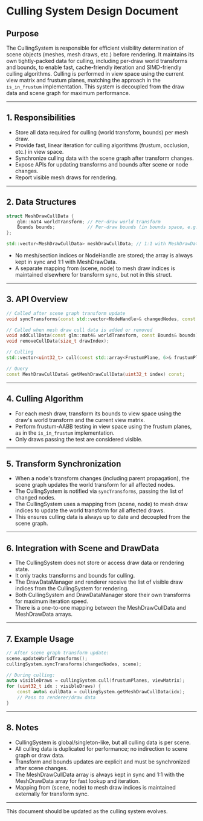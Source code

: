 # Culling System Design Document

## Purpose

The CullingSystem is responsible for efficient visibility determination of scene objects (meshes, mesh draws, etc.) before rendering. It maintains its own tightly-packed data for culling, including per-draw world transforms and bounds, to enable fast, cache-friendly iteration and SIMD-friendly culling algorithms. Culling is performed in view space using the current view matrix and frustum planes, matching the approach in the `is_in_frustum` implementation. This system is decoupled from the draw data and scene graph for maximum performance.

---

## 1. Responsibilities

- Store all data required for culling (world transform, bounds) per mesh draw.
- Provide fast, linear iteration for culling algorithms (frustum, occlusion, etc.) in view space.
- Synchronize culling data with the scene graph after transform changes.
- Expose APIs for updating transforms and bounds after scene or node changes.
- Report visible mesh draws for rendering.

---

## 2. Data Structures

```cpp
struct MeshDrawCullData {
    glm::mat4 worldTransform; // Per-draw world transform
    Bounds bounds;            // Per-draw bounds (in bounds space, e.g., AABB)
};

std::vector<MeshDrawCullData> meshDrawCullData; // 1:1 with MeshDrawData
```

- No mesh/section indices or NodeHandle are stored; the array is always kept in sync and 1:1 with MeshDrawData.
- A separate mapping from (scene, node) to mesh draw indices is maintained elsewhere for transform sync, but not in this struct.

---

## 3. API Overview

```cpp
// Called after scene graph transform update
void syncTransforms(const std::vector<NodeHandle>& changedNodes, const Scene& scene);

// Called when mesh draw cull data is added or removed
void addCullData(const glm::mat4& worldTransform, const Bounds& bounds);
void removeCullData(size_t drawIndex);

// Culling
std::vector<uint32_t> cull(const std::array<FrustumPlane, 6>& frustumPlanes, const glm::mat4& view) const; // Returns indices of visible draws

// Query
const MeshDrawCullData& getMeshDrawCullData(uint32_t index) const;
```

---

## 4. Culling Algorithm

- For each mesh draw, transform its bounds to view space using the draw's world transform and the current view matrix.
- Perform frustum-AABB testing in view space using the frustum planes, as in the `is_in_frustum` implementation.
- Only draws passing the test are considered visible.

---

## 5. Transform Synchronization

- When a node's transform changes (including parent propagation), the scene graph updates the world transform for all affected nodes.
- The CullingSystem is notified via `syncTransforms`, passing the list of changed nodes.
- The CullingSystem uses a mapping from (scene, node) to mesh draw indices to update the world transform for all affected draws.
- This ensures culling data is always up to date and decoupled from the scene graph.

---

## 6. Integration with Scene and DrawData

- The CullingSystem does not store or access draw data or rendering state.
- It only tracks transforms and bounds for culling.
- The DrawDataManager and renderer receive the list of visible draw indices from the CullingSystem for rendering.
- Both CullingSystem and DrawDataManager store their own transforms for maximum iteration speed.
- There is a one-to-one mapping between the MeshDrawCullData and MeshDrawData arrays.

---

## 7. Example Usage

```cpp
// After scene graph transform update:
scene.updateWorldTransforms();
cullingSystem.syncTransforms(changedNodes, scene);

// During culling:
auto visibleDraws = cullingSystem.cull(frustumPlanes, viewMatrix);
for (uint32_t idx : visibleDraws) {
    const auto& cullData = cullingSystem.getMeshDrawCullData(idx);
    // Pass to renderer/draw data
}
```

---

## 8. Notes

- CullingSystem is global/singleton-like, but all culling data is per scene.
- All culling data is duplicated for performance; no indirection to scene graph or draw data.
- Transform and bounds updates are explicit and must be synchronized after scene changes.
- The MeshDrawCullData array is always kept in sync and 1:1 with the MeshDrawData array for fast lookup and iteration.
- Mapping from (scene, node) to mesh draw indices is maintained externally for transform sync.

---

This document should be updated as the culling system evolves.
